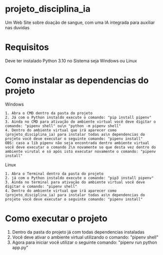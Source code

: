 # projeto_disciplina_ia
Um Web Site sobre doação de sangue, com uma IA integrada para auxiliar nas duvidas

# Requisitos
Deve ter instalado Python 3.10 no Sistema seja Windows ou Linux

# Como instalar as dependencias do projeto

Windows

    1. Abra o CMD dentro da pasta do projeto
    2. Já com o Python instaldo execute o comando: "pip install pipenv"
    3. Ainda no CMD para ativação do ambiente virtual você deve digitar o comando: "pipenv shell" ou\n "python -m pipenv shell"
    4. Dentro do ambiente virtual que irá aparecer como (projeto_disciplina_ia) para instalar todas as\n dependencias do projeto você deve executar o seguinte comando: "pipenv install"
    OBS: caso a lib pipenv não seja encontrada dentro ambiente virtual você deve executar o comando 2\n novamente so que desta vez dentro do ambiente virutal e só após isto executar novamente o comando: "pipenv install"

Linux

    1. Abra o Terminal dentro da pasta do projeto
    2. já com o Python instaldo execute o comando: "pip3 install pipenv"
    3. Ainda no terminal para ativação do ambiente virtual você deve digitar o comando: "pipenv shell"
    4. Dentro do ambiente virtual que irá aparecer como (projeto_disciplina_ia) para instalar todas as\n dependencias do projeto você deve executar o seguinte comando: "pipenv install"

# Como executar o projeto

1. Dentro da pasta do projeto já com todas dependencias instaladas
2. Você deve ativar o ambiente virtual utilizando o comando: "pipenv shell"
3. Agora para iniciar você utilizar o seguinte comando: "pipenv run python app.py"
